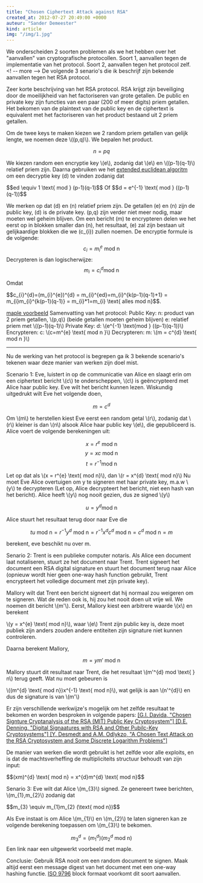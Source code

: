 ```yaml
---
title: "Chosen Ciphertext Attack against RSA"
created_at: 2012-07-27 20:49:00 +0000
auteur: "Sander Demeester"
kind: article
img: "/img/1.jpg"
---
```

We onderscheiden 2 soorten problemen als we het hebben over het "aanvallen" van cryptografische protocollen. 
Soort 1, aanvallen tegen de implementatie van het protocol. 
Soort 2, aanvallen tegen het protocol zelf. 
<! -- more -->
De volgende 3 senario's die ik beschrijf zijn bekende aanvallen tegen het RSA protocol.

Zeer korte beschrijving van het RSA protocol.
RSA krijgt zijn beveiliging door de moeilijkheid van het factoriseren van grote getallen. De public en private key zijn functies van een paar (200 of meer digits) priem getallen. Het bekomen van de plaintext van de public key en de ciphertext is equivalent met het factoriseren van het product bestaand uit 2 priem getallen.

Om de twee keys te maken kiezen we 2 random priem getallen van gelijk lengte, we noemen deze \\((p,q)\\). We bepalen het product.

$$n = pq$$

We kiezen random een encryptie key \\(e\\), zodanig dat \\(e\\) en \\((p-1)(q-1)\\) relatief priem zijn. 
Daarna gebruiken we het <a href="http://en.wikipedia.org/wiki/Extended_Euclidean_algorithm">extended euclidean algoritm</a> om een decryptie key \(d\) te vinden zodanig dat

<notextile>
$$ed \equiv 1 \text{ mod } (p-1)(q-1)$$
Of
$$d = e^{-1} \text{ mod } ((p-1)(q-1))$$
</notextile>

We merken op dat \(d\) en \(n\) relatief priem zijn.  De getallen \(e\) en \(n\) zijn de public key, \(d\) is de private key. \(p,q\) zijn verder niet meer nodig, maar moeten wel geheim blijven.
Om een bericht \(m\) te encrypteren delen we het eerst op in blokken smaller dan \(n\), het resultaat, \(e\) zal zijn bestaan uit gelijkaardige blokken die we \(c_{i}\) zullen noemen.
De encryptie formule is de volgende:
<notextile>
$$c_{i} = m_{i}^{e} \text{ mod n }$$
</notextile>
Decrypteren is dan logischerwijze:
<notextile>
$$m_{i} = c_{i}^{d} \text{mod n}$$
</notextile>

Omdat

<notextile>
$$c_{i}^{d}=(m_{i}^{e})^{d} = m_{i}^{ed}=m_{i}^{k(p-1)(q-1)+1} = m_{i}m_{i}^{k(p-1)(q-1)} = m_{i}*1=m_{i} \text{ alles mod n}$$.
</notextile>

<a href="http://sanderdemeester.be/maple/RSA-example.mw">maple voorbeeld</a>
Samenvatting van het protocol:
Public Key:
n: product van 2 priem getallen, \\(p,q\\) (beide getallen moeten geheim blijven)
e: relatief priem met \\((p-1)(q-1)\\)
Private Key:
d: \\(e^{-1} \\text{mod } ((p-1)(q-1))\\)
Encrypteren:
c: \\(c=m^{e} \\text{ mod n }\\)
Decrypteren:
m: \\(m = c^{d} \\text{ mod n }\\)
<hr>

Nu de werking van het protocol is begrepen ga ik 3 bekende scenario's tekenen waar deze manier van werken zijn doel mist. 

Scenario 1: 
Eve, luistert in op de communicatie van Alice en slaagt erin om een ciphertext bericht \\(c\\) te onderscheppen, \\(c\\) is geëncrypteerd met Alice haar public key. Eve wilt het bericht kunnen lezen. 
Wiskundig uitgedrukt wilt Eve het volgende doen,

$$m = c^{d}$$

Om \\(m\\) te herstellen kiest Eve eerst een random getal \\(r\\), zodanig dat \\(r\\) kleiner is dan \\(n\\) alsook Alice haar public key \\(e\\), die gepubliceerd is.
Alice voert de volgende berekeningen uit:

$$x = r^{e} \text{ mod n}$$
$$y = xc \text{ mod n}$$
$$t = r^{-1} \text{mod n}$$

Let op dat als \\(x = r^{e} \text{ mod n}\\), dan \\(r = x^{d} \text{ mod n}\\)
Nu moet Eve Alice overtuigen om y te signeren met haar private key, m.a.w \\(y\\) te decrypteren (Let op, Alice decrypteert het bericht, niet een hash van het bericht). Alice heeft \\(y\\) nog nooit gezien, dus ze signed \\(y\\)

$$u = y^{d} \text{mod n}$$

Alice stuurt het resultaat terug door naar Eve die 

$$tu \text{ mod n}  = r^{-1}y^{d} \text{ mod n} = r^{-1}x^{d}c^{d} \text{ mod n} = c^{d} \text{ mod n} = m$$

berekent, eve beschikt nu over m.

Senario 2:
Trent is een publieke computer notaris. Als Alice een document laat notaliseren, stuurt ze het document naar Trent. Trent signeert het document een RSA digital signature en stuurt het 
document terug naar Alice (opnieuw wordt hier geen one-way hash function gebruikt, Trent encrypteert het volledige document met zijn private key).

Mallory wilt dat Trent een bericht signeert dat hij normaal zou weigeren om te signeren. Wat de reden ook is, hij zou het nooit doen uit vrije wil. We noemen dit bericht \\(m'\\).
Eerst, Mallory kiest een arbitrere waarde \\(x\\) en berekent 

\\(y = x^{e} \text{ mod n}\\), waar \\(e\\) Trent zijn public key is, deze moet publiek zijn anders zouden andere entiteiten zijn signature niet kunnen controleren.

Daarna berekent Mallory,

$$m = ym' \text{ mod n}$$

Mallory stuurt dit resultaat naar Trent, die het resultaat \\(m'^{d} mod \text{ } n\\) terug geeft. Wat nu moet gebeuren is

\\((m^{d} \text{ mod n})x^{-1} \text{ mod n}\\), wat gelijk is aan \\(n'^{d}\\) en dus de signature is van \\(m'\\)

Er zijn verschillende werkwijze's mogelijk om het zelfde resultaat te bekomen en worden besproken in volgende papers: 
<a href="http://www.dtc.umn.edu/~odlyzko/doc/arch/rsa.attack.pdf">[G.I. Davida, "Chosen Signture Cryptanalysis of the RSA (MIT) Public Key Cryptosystem"] </a>
<a href="faculty.nps.edu/dedennin/publications/digitalsigsrsa.pdf">[D.E. Denning, "Digital Signaatures with RSA and Other Pubilc-Key Cryptosystems"] </a>
<a href="http://wenku.baidu.com/view/78bfd93767ec102de2bd89e3.html">[Y. Desmedt and A.M. Odlykzo, "A Chosen Text Attack on the RSA Cryptosystem and Some Discrete Logarithm Problems"] </a>

De manier van werken die wordt gebruikt is het zelfde voor alle exploits, en is dat de machtsverheffing de multipliciteits structuur behoudt van zijn input:

<notextile>
$$(xm)^{d} \text{ mod n} = x^{d}m^{d} \text{ mod n}$$
</notextile>

Senario 3:
Eve wilt dat Alice \\(m\_{3}\\) signed. Ze genereert twee berichten, \\(m\_{1},m_{2}\\) zodanig dat

<notextile>
$$m_{3} \equiv m_{1}m_{2} (\text{ mod n})$$
</notextile>

Als Eve instaat is om Alice \\(m\_{1}\\) en \\(m\_{2}\\) te laten signeren kan ze volgende berekening toepassen om \\(m\_{3}\\) te bekomen.

$$m_{3}^{d} = (m_{1}^{d})(m_{2}^{d} \text{ mod n})$$
Een link naar een uitgewerkt voorbeeld met maple.

Conclusie: 
Gebruik RSA nooit om een random document te signen.
Maak altijd eerst een message digest van het document met een one-way hashing functie. <a href="http://www.iso.org/iso/iso\_catalogue/catalogue\_tc/catalogue\_detail.htm?csnumber=35455">ISO 9796</a> block formaat voorkomt dit soort aanvallen.